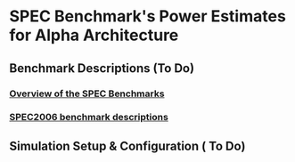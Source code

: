 # SPEC Benchmark's Power Estimates for Alpha Architecture
## Benchmark Descriptions (To Do)
### [Overview of the SPEC Benchmarks](http://jimgray.azurewebsites.net/benchmarkhandbook/chapter9.pdf)
### [SPEC2006 benchmark descriptions](https://www.spec.org/cpu2006/CINT2006/)
## Simulation Setup & Configuration ( To Do) 
